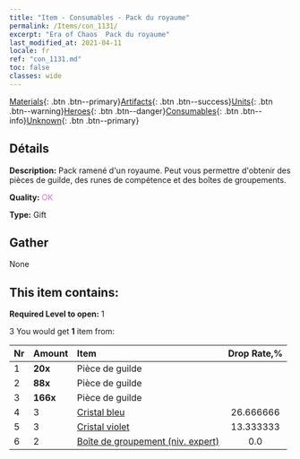 ```yaml
---
title: "Item - Consumables - Pack du royaume"
permalink: /Items/con_1131/
excerpt: "Era of Chaos  Pack du royaume"
last_modified_at: 2021-04-11
locale: fr
ref: "con_1131.md"
toc: false
classes: wide
---
```

 [Materials](/fr/Items/){: .btn .btn--primary}[Artifacts](/fr/Items/Artifacts/){: .btn .btn--success}[Units](/fr/Items/Units/){: .btn .btn--warning}[Heroes](/fr/Items/Heroes/){: .btn .btn--danger}[Consumables](/fr/Items/Consumables/){: .btn .btn--info}[Unknown](/fr/Items/Unknown/){: .btn .btn--primary}

## Détails
 **Description:** Pack ramené d'un royaume. Peut vous permettre d'obtenir des pièces de guilde, des runes de compétence et des boîtes de groupements.

 **Quality:** <span style="color: #DA70D6">OK</span>

 **Type:** Gift

## Gather

  None

## This item contains:

 **Required Level to open:** 1

 3 You would get **1** item  from:

  | Nr | Amount |     Item    | Drop Rate,% |
  |:---|:-------|:------------|:---------:|
  | 1 |  **20x** | Pièce de guilde |  | 26.666666 | 
  | 2 |  **88x** | Pièce de guilde |  | 20.0 | 
  | 3 |  **166x** | Pièce de guilde |  | 13.333333 | 
  | 4 | 3 | [Cristal bleu](/fr/Items/con_716/) | 26.666666 | 
  | 5 | 3 | [Cristal violet](/fr/Items/con_720/) | 13.333333 | 
  | 6 | 2 | [Boîte de groupement (niv. expert)](/fr/Items/con_760/) | 0.0 | 
